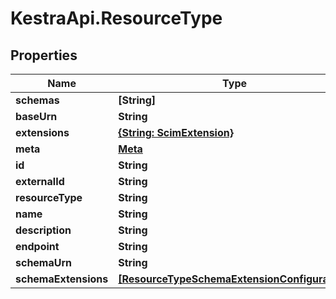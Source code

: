 # KestraApi.ResourceType

## Properties

Name | Type | Description | Notes
------------ | ------------- | ------------- | -------------
**schemas** | **[String]** |  | [optional] 
**baseUrn** | **String** |  | [optional] 
**extensions** | [**{String: ScimExtension}**](ScimExtension.md) |  | [optional] 
**meta** | [**Meta**](Meta.md) |  | 
**id** | **String** |  | [optional] 
**externalId** | **String** |  | [optional] 
**resourceType** | **String** |  | [optional] 
**name** | **String** |  | [optional] 
**description** | **String** |  | [optional] 
**endpoint** | **String** |  | [optional] 
**schemaUrn** | **String** |  | [optional] 
**schemaExtensions** | [**[ResourceTypeSchemaExtensionConfiguration]**](ResourceTypeSchemaExtensionConfiguration.md) |  | [optional] 


